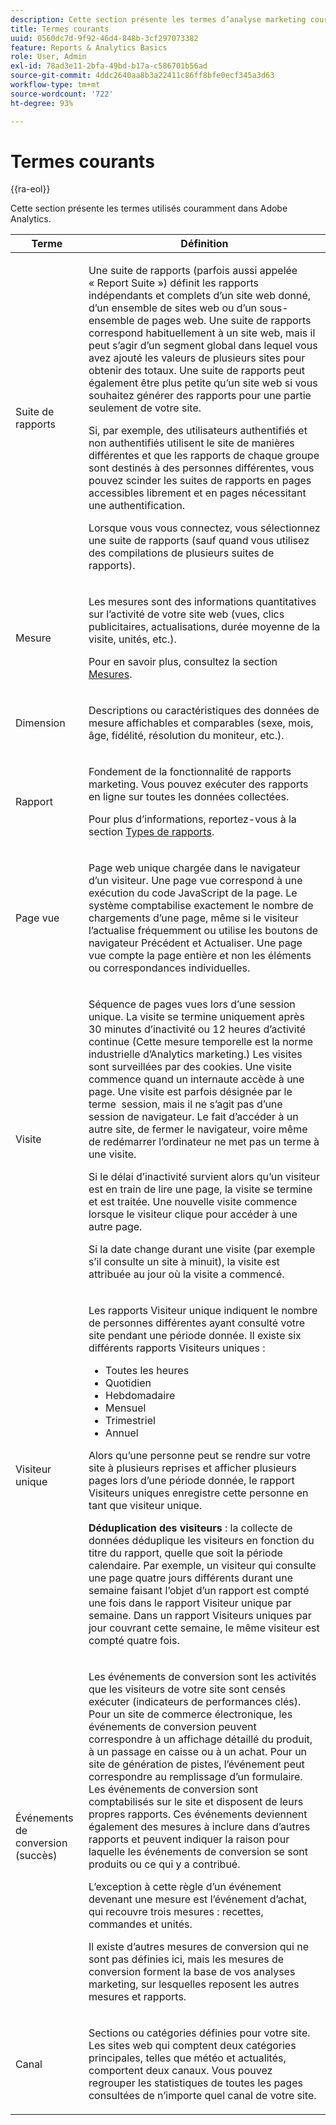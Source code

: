 ```yaml
---
description: Cette section présente les termes d’analyse marketing couramment utilisés dans les Reports & Analytics.
title: Termes courants
uuid: 0560dc7d-9f92-46d4-848b-3cf297073382
feature: Reports & Analytics Basics
role: User, Admin
exl-id: 78ad3e11-2bfa-49bd-b17a-c586701b56ad
source-git-commit: 4ddc2640aa8b3a22411c86ff8bfe0ecf345a3d63
workflow-type: tm+mt
source-wordcount: '722'
ht-degree: 93%

---
```


# Termes courants

{{ra-eol}}

Cette section présente les termes utilisés couramment dans Adobe Analytics.

<table id="table_58F5D292485F45F9902B372E4E1E3103"> 
 <thead> 
  <tr> 
   <th colname="col1" class="entry"> Terme </th> 
   <th colname="col2" class="entry"> Définition </th> 
  </tr> 
 </thead>
 <tbody> 
  <tr> 
   <td colname="col1"> <p> Suite de rapports </p> </td> 
   <td colname="col2"> <p>Une suite de rapports (parfois aussi appelée « Report Suite ») définit les rapports indépendants et complets d’un site web donné, d’un ensemble de sites web ou d’un sous-ensemble de pages web. Une suite de rapports correspond habituellement à un site web, mais il peut s’agir d’un segment global dans lequel vous avez ajouté les valeurs de plusieurs sites pour obtenir des totaux. Une suite de rapports peut également être plus petite qu’un site web si vous souhaitez générer des rapports pour une partie seulement de votre site. </p> <p>Si, par exemple, des utilisateurs authentifiés et non authentifiés utilisent le site de manières différentes et que les rapports de chaque groupe sont destinés à des personnes différentes, vous pouvez scinder les suites de rapports en pages accessibles librement et en pages nécessitant une authentification. </p> <p>Lorsque vous vous connectez, vous sélectionnez une suite de rapports (sauf quand vous utilisez des compilations de plusieurs suites de rapports). </p> </td> 
  </tr> 
  <tr> 
   <td> <p>Mesure </p> </td> 
   <td> <p>Les mesures sont des informations quantitatives sur l’activité de votre site web (vues, clics publicitaires, actualisations, durée moyenne de la visite, unités, etc.). </p> <p>Pour en savoir plus, consultez la section <a href="/help/analyze/reports-analytics/metrics.md">Mesures</a>. </p> </td> 
  </tr> 
  <tr> 
   <td> <p> Dimension </p> </td> 
   <td> <p>Descriptions ou caractéristiques des données de mesure affichables et comparables (sexe, mois, âge, fidélité, résolution du moniteur, etc.). </p> </td> 
  </tr> 
  <tr> 
   <td> <p> Rapport </p> </td> 
   <td> <p>Fondement de la fonctionnalité de rapports marketing. Vous pouvez exécuter des rapports en ligne sur toutes les données collectées. </p> <p>Pour plus d’informations, reportez-vous à la section <a href="/help/analyze/reports-analytics/reports.md"> Types de rapports</a>. </p> </td> 
  </tr> 
  <tr> 
   <td> <p> Page vue </p> </td> 
   <td> <p>Page web unique chargée dans le navigateur d’un visiteur. Une page vue correspond à une exécution du code JavaScript de la page. Le système comptabilise exactement le nombre de chargements d’une page, même si le visiteur l’actualise fréquemment ou utilise les boutons de navigateur <span class="uicontrol">Précédent</span> et <span class="uicontrol">Actualiser</span>. Une page vue compte la page entière et non les éléments ou correspondances individuelles. </p> </td> 
  </tr> 
  <tr> 
   <td> <p>Visite </p> </td> 
   <td> <p>Séquence de pages vues lors d’une session unique. La visite se termine uniquement après 30 minutes d’inactivité ou 12 heures d’activité continue (Cette mesure temporelle est la norme industrielle d’Analytics marketing.) Les visites sont surveillées par des cookies. Une visite commence quand un internaute accède à une page. Une visite est parfois désignée par le terme <span class="term"> session</span>, mais il ne s’agit pas d’une session de navigateur. Le fait d’accéder à un autre site, de fermer le navigateur, voire même de redémarrer l’ordinateur ne met pas un terme à une visite. </p> <p> Si le délai d’inactivité survient alors qu’un visiteur est en train de lire une page, la visite se termine et est traitée. Une nouvelle visite commence lorsque le visiteur clique pour accéder à une autre page. </p> <p>Si la date change durant une visite (par exemple s’il consulte un site à minuit), la visite est attribuée au jour où la visite a commencé. </p> </td> 
  </tr> 
  <tr> 
   <td> <p> Visiteur unique </p> </td> 
   <td> <p>Les rapports Visiteur unique indiquent le nombre de personnes différentes ayant consulté votre site pendant une période donnée. Il existe six différents rapports Visiteurs uniques : </p> 
    <ul id="ul_863B8DE8B9E74DE4A93C2C2931EEFB6D"> 
     <li id="li_21C835B71EF64B4DA821B674416C8B85">Toutes les heures </li> 
     <li id="li_36A498AE7D7A455C8DEB3AA0F025B597">Quotidien </li> 
     <li id="li_30F26F8DAC664E1FA823B7BDDB7B0F8B">Hebdomadaire </li> 
     <li id="li_09263F6B1E114A8DB477793B560A0417">Mensuel </li> 
     <li id="li_A0B2CA3D44564045B02B55AF6E392F76">Trimestriel </li> 
     <li id="li_296BC5B02921460690F35128B1192800">Annuel </li> 
    </ul> <p>Alors qu’une personne peut se rendre sur votre site à plusieurs reprises et afficher plusieurs pages lors d’une période donnée, le rapport Visiteurs uniques enregistre cette personne en tant que visiteur unique. </p> <p> <b>Déduplication des visiteurs</b> : la collecte de données déduplique les visiteurs en fonction du titre du rapport, quelle que soit la période calendaire. Par exemple, un visiteur qui consulte une page quatre jours différents durant une semaine faisant l’objet d’un rapport est compté une fois dans le <span class="wintitle">rapport Visiteur unique par semaine</span>. Dans un <span class="wintitle">rapport Visiteurs uniques par jour</span> couvrant cette semaine, le même visiteur est compté quatre fois. </p> </td> 
  </tr> 
  <tr> 
   <td> <p>Événements de conversion (succès) </p> </td> 
   <td> <p>Les événements de conversion sont les activités que les visiteurs de votre site sont censés exécuter (indicateurs de performances clés). Pour un site de commerce électronique, les événements de conversion peuvent correspondre à un affichage détaillé du produit, à un passage en caisse ou à un achat. Pour un site de génération de pistes, l’événement peut correspondre au remplissage d’un formulaire. Les événements de conversion sont comptabilisés sur le site et disposent de leurs propres rapports. Ces événements deviennent également des mesures à inclure dans d’autres rapports et peuvent indiquer la raison pour laquelle les événements de conversion se sont produits ou ce qui y a contribué. </p> <p>L’exception à cette règle d’un événement devenant une mesure est l’événement d’achat, qui recouvre trois mesures : recettes, commandes et unités. </p> <p>Il existe d’autres mesures de conversion qui ne sont pas définies ici, mais les mesures de conversion forment la base de vos analyses marketing, sur lesquelles reposent les autres mesures et rapports. </p> </td> 
  </tr> 
  <tr> 
   <td> <p>Canal </p> </td> 
   <td> <p> Sections ou catégories définies pour votre site. Les sites web qui comptent deux catégories principales, telles que <span class="term">météo</span> et <span class="term">actualités</span>, comportent deux canaux. Vous pouvez regrouper les statistiques de toutes les pages consultées de n’importe quel canal de votre site. </p> </td> 
  </tr> 
 </tbody> 
</table>
